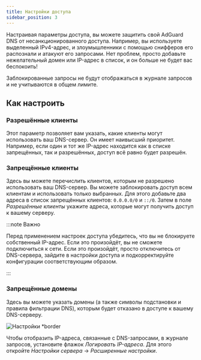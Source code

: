 ```yaml
---
title: Настройки доступа
sidebar_position: 3
---
```


Настраивая параметры доступа, вы можете защитить свой AdGuard DNS от несанкционированного доступа. Например, вы используете выделенный IPv4-адрес, и злоумышленники с помощью снифферов его распознали и атакуют его запросами. Нет проблем, просто добавьте нежелательный домен или IP-адрес в список, и он больше не будет вас беспокоить!

Заблокированные запросы не будут отображаться в журнале запросов и не учитываются в общем лимите.

## Как настроить

### Разрешённые клиенты

Этот параметр позволяет вам указать, какие клиенты могут использовать ваш DNS-сервер. Он имеет наивысший приоритет. Например, если один и тот же IP-адрес находится как в списке запрещённых, так и разрешённых, доступ всё равно будет разрешён.

### Запрещённые клиенты

Здесь вы можете перечислить клиентов, которым не разрешено использовать ваш DNS-сервер. Вы можете заблокировать доступ всем клиентам и использовать только выбранных. Для этого добавьте два адреса в список запрещённых клиентов: `0.0.0.0/0` и `::/0`. Затем в поле _Разрешённые клиенты_ укажите адреса, которые могут получить доступ к вашему серверу.

:::note Важно

Перед применением настроек доступа убедитесь, что вы не блокируете собственный IP-адрес. Если это произойдёт, вы не сможете подключиться к сети. Если это произойдёт, просто отключитесь от DNS-сервера, зайдите в настройки доступа и подкорректируйте конфигурации соответствующим образом.

:::

### Запрещённые домены

Здесь вы можете указать домены (а также символы подстановки и правила фильтрации DNS), которым будет отказано в доступе к вашему DNS-серверу.

![Настройки \*border](https://cdn.adtidy.org/content/release_notes/dns/v2-5/AS-ru.png)

Чтобы отобразить IP-адреса, связанные с DNS-запросами, в журнале запросов, установите флажок _Логировать IP-адреса_. Для этого откройте _Настройки сервера_ → _Расширенные настройки_.
